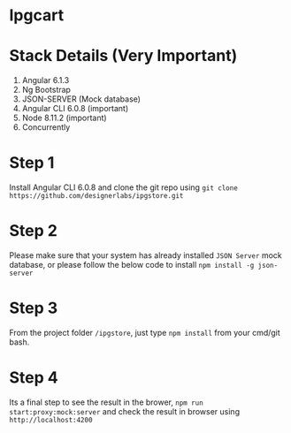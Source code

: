 # Ipgcart

# Stack Details (Very Important)
1) Angular 6.1.3
2) Ng Bootstrap
3) JSON-SERVER (Mock database)
4) Angular CLI 6.0.8 (important)
5) Node 8.11.2 (important)
6) Concurrently

# Step 1
Install Angular CLI 6.0.8 and
clone the git repo using `git clone https://github.com/designerlabs/ipgstore.git`

# Step 2

Please make sure that your system has already installed `JSON Server` mock database, or please follow the below code to install
`npm install -g json-server`

# Step 3 
From the project folder `/ipgstore`, just type `npm install` from your cmd/git bash.

# Step 4
Its a final step to see the result in the brower, `npm run start:proxy:mock:server` and check the result in browser using `http://localhost:4200`
